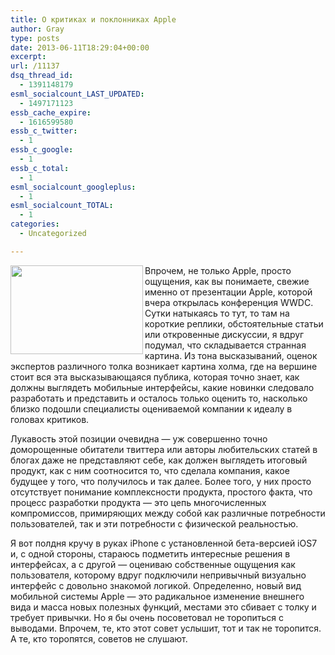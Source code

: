 ```yaml
---
title: О критиках и поклонниках Apple
author: Gray
type: posts
date: 2013-06-11T18:29:04+00:00
excerpt:
url: /11137
dsq_thread_id:
  - 1391148179
esml_socialcount_LAST_UPDATED:
  - 1497171123
essb_cache_expire:
  - 1616599580
essb_c_twitter:
  - 1
essb_c_google:
  - 1
essb_c_total:
  - 1
esml_socialcount_googleplus:
  - 1
esml_socialcount_TOTAL:
  - 1
categories:
  - Uncategorized

---
```








<img src="https://i0.wp.com/searchenginesblog.s3.amazonaws.com/critic.jpg?resize=212%2C142" alt="" width="212" height="142" align="left" data-recalc-dims="1" /> 

Впрочем, не только Apple, просто ощущения, как вы понимаете, свежие именно от презентации Apple, которой вчера открылась конференция WWDC. Сутки натыкаясь то тут, то там на короткие реплики, обстоятельные статьи или откровенные дискуссии, я вдруг подумал, что складывается странная картина. Из тона высказываний, оценок экспертов различного толка возникает картина холма, где на вершине стоит вся эта высказывающаяся публика, которая точно знает, как должны выглядеть мобильные интерфейсы, какие новинки следовало разработать и представить и осталось только оценить то, насколько близко подошли специалисты оцениваемой компании к идеалу в головах критиков. 

Лукавость этой позиции очевидна — уж совершенно точно доморощенные обитатели твиттера или авторы любительских статей в блогах даже не представляют себе, как должен выглядеть итоговый продукт, как с ним соотносится то, что сделала компания, какое будущее у того, что получилось и так далее. Более того, у них просто отсутствует понимание комплексности продукта, простого факта, что процесс разработки продукта — это цепь многочисленных компромиссов, примиряющих между собой как различные потребности пользователей, так и эти потребности с физической реальностью. 

Я вот полдня кручу в руках iPhone с установленной бета-версией iOS7 и, с одной стороны, стараюсь подметить интересные решения в интерфейсах, а с другой — оцениваю собственные ощущения как пользователя, которому вдруг подключили непривычный визуально интерфейс с довольно знакомой логикой. Определенно, новый вид мобильной системы Apple — это радикальное изменение внешнего вида и масса новых полезных функций, местами это сбивает с толку и требует привычки. Но я бы очень посоветовал не торопиться с выводами. Впрочем, те, кто этот совет услышит, тот и так не торопится. А те, кто торопятся, советов не слушают. 